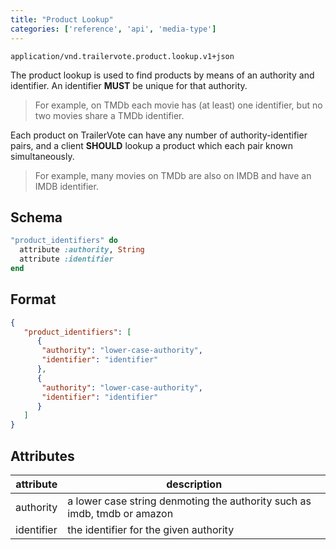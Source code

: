 ```yaml
---
title: "Product Lookup"
categories: ['reference', 'api', 'media-type']
---
```


```
application/vnd.trailervote.product.lookup.v1+json
```

The product lookup is used to find products by means of an authority and identifier. An identifier **MUST** be unique for that authority.

> For example, on TMDb each movie has (at least) one identifier, but no two movies share a TMDb identifier.

Each product on TrailerVote can have any number of authority-identifier pairs, and a client **SHOULD** lookup a product which each pair known simultaneously.

> For example, many movies on TMDb are also on IMDB and have an IMDB identifier.

## Schema

```Ruby
"product_identifiers" do
  attribute :authority, String
  attribute :identifier
end
```

## Format

```JSON
{
   "product_identifiers": [
      {
       "authority": "lower-case-authority",
       "identifier": "identifier"
      },
      {
       "authority": "lower-case-authority",
       "identifier": "identifier"
      }
   ]
}
```

## Attributes

| attribute | description |
|-----------|-------------|
| authority | a lower case string denmoting the authority such as imdb, tmdb or amazon |
| identifier | the identifier for the given authority |
